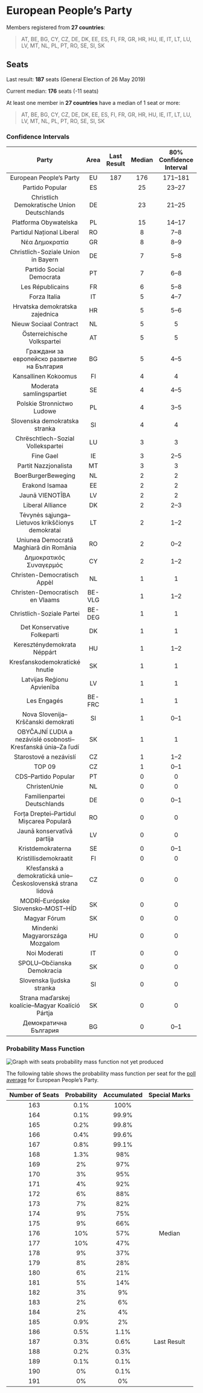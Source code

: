 # European People’s Party

Members registered from **27 countries**:

> AT, BE, BG, CY, CZ, DE, DK, EE, ES, FI, FR, GR, HR, HU, IE, IT, LT, LU, LV, MT, NL, PL, PT, RO, SE, SI, SK

## Seats

Last result: **187** seats (General Election of 26 May 2019)

Current median: **176** seats (-11 seats)

At least one member in **27 countries** have a median of 1 seat or more:

> AT, BE, BG, CY, CZ, DE, DK, EE, ES, FI, FR, GR, HR, HU, IE, IT, LT, LU, LV, MT, NL, PL, PT, RO, SE, SI, SK

### Confidence Intervals

| Party | Area | Last Result | Median | 80% Confidence Interval | 90% Confidence Interval | 95% Confidence Interval | 99% Confidence Interval |
|:-----:|:----:|:-----------:|:------:|:-----------------------:|:-----------------------:|:-----------------------:|:-----------------------:|
| European People’s Party | EU | 187 | 176 | 171–181 | 170–183 | 168–184 | 166–187 |
| Partido Popular | ES | | 25 | 23–27 | 23–27 | 23–28 | 22–29 |
| Christlich Demokratische Union Deutschlands | DE | | 23 | 21–25 | 21–26 | 20–26 | 19–27 |
| Platforma Obywatelska | PL | | 15 | 14–17 | 14–18 | 14–19 | 13–19 |
| Partidul Național Liberal | RO | | 8 | 7–8 | 7–9 | 6–9 | 6–9 |
| Νέα Δημοκρατία | GR | | 8 | 8–9 | 7–9 | 7–9 | 7–10 |
| Christlich-Soziale Union in Bayern | DE | | 7 | 5–8 | 5–9 | 5–9 | 5–9 |
| Partido Social Democrata | PT | | 7 | 6–8 | 5–8 | 5–8 | 5–9 |
| Les Républicains | FR | | 6 | 5–8 | 5–8 | 4–9 | 0–9 |
| Forza Italia | IT | | 5 | 4–7 | 4–8 | 3–8 | 3–9 |
| Hrvatska demokratska zajednica | HR | | 5 | 5–6 | 5–6 | 4–6 | 4–6 |
| Nieuw Sociaal Contract | NL | | 5 | 5 | 4–5 | 4–5 | 4–5 |
| Österreichische Volkspartei | AT | | 5 | 5 | 5 | 4–6 | 4–6 |
| Граждани за европейско развитие на България | BG | | 5 | 4–5 | 4–6 | 4–6 | 4–6 |
| Kansallinen Kokoomus | FI | | 4 | 4 | 4 | 4–5 | 3–5 |
| Moderata samlingspartiet | SE | | 4 | 4–5 | 4–5 | 3–5 | 3–5 |
| Polskie Stronnictwo Ludowe | PL | | 4 | 3–5 | 3–5 | 3–5 | 3–6 |
| Slovenska demokratska stranka | SI | | 4 | 4 | 3–5 | 3–5 | 3–5 |
| Chrëschtlech-Sozial Vollekspartei | LU | | 3 | 3 | 3 | 3 | 3 |
| Fine Gael | IE | | 3 | 2–5 | 2–5 | 2–5 | 2–5 |
| Partit Nazzjonalista | MT | | 3 | 3 | 3 | 3 | 2–3 |
| BoerBurgerBeweging | NL | | 2 | 2 | 2 | 2–3 | 1–3 |
| Erakond Isamaa | EE | | 2 | 2 | 2 | 2 | 2–3 |
| Jaunā VIENOTĪBA | LV | | 2 | 2 | 2 | 2 | 2 |
| Liberal Alliance | DK | | 2 | 2–3 | 2–3 | 2–3 | 1–3 |
| Tėvynės sąjunga–Lietuvos krikščionys demokratai | LT | | 2 | 1–2 | 1–2 | 1–2 | 1–2 |
| Uniunea Democrată Maghiară din România | RO | | 2 | 0–2 | 0–2 | 0–2 | 0–2 |
| Δημοκρατικός Συναγερμός | CY | | 2 | 1–2 | 1–2 | 1–2 | 1–2 |
| Christen-Democratisch Appèl | NL | | 1 | 1 | 1 | 1 | 0–1 |
| Christen-Democratisch en Vlaams | BE-VLG | | 1 | 1–2 | 1–2 | 1–2 | 1–2 |
| Christlich-Soziale Partei | BE-DEG | | 1 | 1 | 1 | 1 | 1 |
| Det Konservative Folkeparti | DK | | 1 | 1 | 0–1 | 0–1 | 0–1 |
| Kereszténydemokrata Néppárt | HU | | 1 | 1–2 | 1–2 | 1–2 | 1–2 |
| Kresťanskodemokratické hnutie | SK | | 1 | 1 | 1 | 1 | 0–2 |
| Latvijas Reģionu Apvienība | LV | | 1 | 1 | 1 | 1 | 1 |
| Les Engagés | BE-FRC | | 1 | 1 | 1 | 0–1 | 0–1 |
| Nova Slovenija–Krščanski demokrati | SI | | 1 | 0–1 | 0–1 | 0–1 | 0–1 |
| OBYČAJNÍ ĽUDIA a nezávislé osobnosti–Kresťanská únia–Za ľudí | SK | | 1 | 1 | 1 | 1 | 0–1 |
| Starostové a nezávislí | CZ | | 1 | 1–2 | 1–2 | 1–2 | 0–2 |
| TOP 09 | CZ | | 1 | 0–1 | 0–1 | 0–1 | 0–1 |
| CDS–Partido Popular | PT | | 0 | 0 | 0 | 0 | 0–1 |
| ChristenUnie | NL | | 0 | 0 | 0 | 0 | 0 |
| Familienpartei Deutschlands | DE | | 0 | 0–1 | 0–1 | 0–1 | 0–1 |
| Forța Dreptei–Partidul Mișcarea Populară | RO | | 0 | 0 | 0 | 0 | 0 |
| Jaunā konservatīvā partija | LV | | 0 | 0 | 0 | 0 | 0 |
| Kristdemokraterna | SE | | 0 | 0–1 | 0–1 | 0–1 | 0–1 |
| Kristillisdemokraatit | FI | | 0 | 0 | 0 | 0 | 0–1 |
| Křesťanská a demokratická unie–Československá strana lidová | CZ | | 0 | 0 | 0 | 0 | 0 |
| MODRÍ–Európske Slovensko–MOST–HÍD | SK | | 0 | 0 | 0 | 0 | 0 |
| Magyar Fórum | SK | | 0 | 0 | 0 | 0 | 0 |
| Mindenki Magyarországa Mozgalom | HU | | 0 | 0 | 0 | 0 | 0 |
| Noi Moderati | IT | | 0 | 0 | 0 | 0 | 0 |
| SPOLU–Občianska Demokracia | SK | | 0 | 0 | 0 | 0 | 0–1 |
| Slovenska ljudska stranka | SI | | 0 | 0 | 0 | 0 | 0 |
| Strana maďarskej koalície–Magyar Koalíció Pártja | SK | | 0 | 0 | 0 | 0–1 | 0–1 |
| Демократична България | BG | | 0 | 0–1 | 0–1 | 0–1 | 0–1 |

### Probability Mass Function

![Graph with seats probability mass function not yet produced](average-2023-12-31-seats-pmf-europeanpeople’sparty.png "Seats Probability Mass Function")

The following table shows the probability mass function per seat for the [poll average](average-2023-12-31.html) for European People’s Party.

| Number of Seats | Probability | Accumulated | Special Marks |
|:---------------:|:-----------:|:-----------:|:-------------:|
| 163 | 0.1% | 100% |  |
| 164 | 0.1% | 99.9% |  |
| 165 | 0.2% | 99.8% |  |
| 166 | 0.4% | 99.6% |  |
| 167 | 0.8% | 99.1% |  |
| 168 | 1.3% | 98% |  |
| 169 | 2% | 97% |  |
| 170 | 3% | 95% |  |
| 171 | 4% | 92% |  |
| 172 | 6% | 88% |  |
| 173 | 7% | 82% |  |
| 174 | 9% | 75% |  |
| 175 | 9% | 66% |  |
| 176 | 10% | 57% | Median |
| 177 | 10% | 47% |  |
| 178 | 9% | 37% |  |
| 179 | 8% | 28% |  |
| 180 | 6% | 21% |  |
| 181 | 5% | 14% |  |
| 182 | 3% | 9% |  |
| 183 | 2% | 6% |  |
| 184 | 2% | 4% |  |
| 185 | 0.9% | 2% |  |
| 186 | 0.5% | 1.1% |  |
| 187 | 0.3% | 0.6% | Last Result |
| 188 | 0.2% | 0.3% |  |
| 189 | 0.1% | 0.1% |  |
| 190 | 0% | 0.1% |  |
| 191 | 0% | 0% |  |


